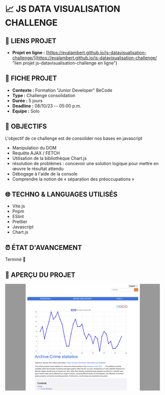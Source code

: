 # 📈 JS DATA VISUALISATION CHALLENGE

## 🔗 LIENS PROJET

- **Projet en ligne :** [https://evalambert.github.io/js-datavisualisation-challenge/](https://evalambert.github.io/js-datavisualisation-challenge/ "lien projet js-datavisualisation-challenge en ligne")

## 📌 FICHE PROJET

- **Contexte :** Formation "Junior Developer" BeCode
- **Type :** Challenge consolidation
- **Durée :** 5 jours
- **Deadline :** 08/10/23 -- 05:00 p.m.
- **Équipe :** Solo

## 🎯 OBJECTIFS

L'objectif de ce challenge est de consolider nos bases en javascript

- Manipulation du DOM
- Requête AJAX / FETCH
- Utilisation de la bibliothèque Chart.js
- résolution de problèmes : concevoir une solution logique pour mettre en œuvre le résultat attendu
- Débogage à l'aide de la console
- Comprendre la notion de « séparation des préoccupations »

## 🌐 TECHNO & LANGUAGES UTILISÉS

- Vite.js
- Pnpm
- ESlint
- Prettier
- Javascript
- Chart.js

## ⏰ ÉTAT D'AVANCEMENT

Terminé 🍎

## 👀 APERÇU DU PROJET

![Screen shot du projet](img/1.jpg)
